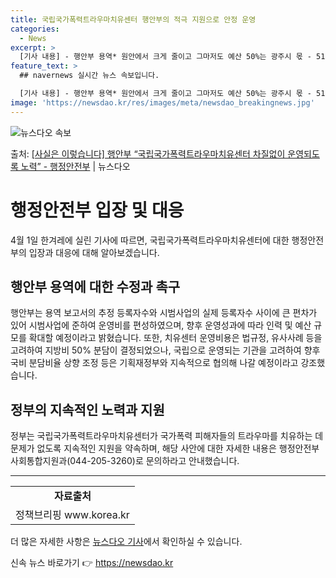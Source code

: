 ```yaml
---
title: 국립국가폭력트라우마치유센터 행안부의 적극 지원으로 안정 운영
categories:
  - News
excerpt: >
  [기사 내용] - 행안부 용역* 원안에서 크게 줄이고 그마저도 예산 50%는 광주시 몫 - 518부상자회 소…
feature_text: >
  ## navernews 실시간 뉴스 속보입니다.

  [기사 내용] - 행안부 용역* 원안에서 크게 줄이고 그마저도 예산 50%는 광주시 몫 - 518부상자회 소…
image: 'https://newsdao.kr/res/images/meta/newsdao_breakingnews.jpg'
---
```


![뉴스다오 속보](https://newsdao.kr/res/images/meta/newsdao_breakingnews.jpg)

<p>출처: <a href="https://newsdao.kr/3477" rel="dofollow">[사실은 이렇습니다] 행안부 “국립국가폭력트라우마치유센터 차질없이 운영되도록 노력” - 행정안전부</a> | 뉴스다오</p>

<h1>행정안전부 입장 및 대응</h1>

<p data-ke-size="size16">4월 1일 한겨레에 실린 기사에 따르면, 국립국가폭력트라우마치유센터에 대한 행정안전부의 입장과 대응에 대해 알아보겠습니다.</p>

<h2 data-ke-size="size26">행안부 용역에 대한 수정과 촉구</h2>

<p data-ke-size="size16">행안부는 용역 보고서의 추정 등록자수와 시범사업의 실제 등록자수 사이에 큰 편차가 있어 시범사업에 준하여 운영비를 편성하였으며, 향후 운영성과에 따라 인력 및 예산 규모를 확대할 예정이라고 밝혔습니다. 또한, 치유센터 운영비용은 법규정, 유사사례 등을 고려하여 지방비 50% 분담이 결정되었으나, 국립으로 운영되는 기관을 고려하여 향후 국비 분담비율 상향 조정 등은 기획재정부와 지속적으로 협의해 나갈 예정이라고 강조했습니다.</p>

<h2 data-ke-size="size26">정부의 지속적인 노력과 지원</h2>

<p data-ke-size="size16">정부는 국립국가폭력트라우마치유센터가 국가폭력 피해자들의 트라우마를 치유하는 데 문제가 없도록 지속적인 지원을 약속하며, 해당 사안에 대한 자세한 내용은 행정안전부 사회통합지원과(044-205-3260)로 문의하라고 안내했습니다.</p>

<hr>

<table>
  <tbody>
    <tr>
      <td style="text-align: center; height: 17px;"><b>자료출처</b></td>
    </tr>
    <tr>
      <td style="text-align: center; height: 17px;">정책브리핑 www.korea.kr</td>
    </tr>
  </tbody>
</table>

<p data-ke-size="size16">더 많은 자세한 사항은 <a href="https://newsdao.kr/3477">뉴스다오 기사</a>에서 확인하실 수 있습니다.</p> 

신속 뉴스 바로가기 👉 <a href="https://newsdao.kr" rel="dofollow">https://newsdao.kr</a>


